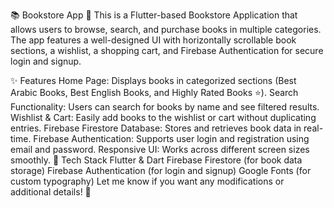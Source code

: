 📚 Bookstore App 📱
This is a Flutter-based Bookstore Application that allows users to browse, search, and purchase books in multiple categories. The app features a well-designed UI with horizontally scrollable book sections, a wishlist, a shopping cart, and Firebase Authentication for secure login and signup.

✨ Features
Home Page: Displays books in categorized sections (Best Arabic Books, Best English Books, and Highly Rated Books ⭐).
Search Functionality: Users can search for books by name and see filtered results.
Wishlist & Cart: Easily add books to the wishlist or cart without duplicating entries.
Firebase Firestore Database: Stores and retrieves book data in real-time.
Firebase Authentication: Supports user login and registration using email and password.
Responsive UI: Works across different screen sizes smoothly.
🚀 Tech Stack
Flutter & Dart
Firebase Firestore (for book data storage)
Firebase Authentication (for login and signup)
Google Fonts (for custom typography)
Let me know if you want any modifications or additional details! 🚀
